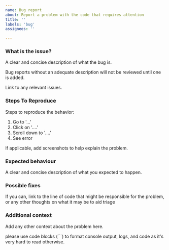 ```yaml
---
name: Bug report
about: Report a problem with the code that requires attention
title: ''
labels: 'bug'
assignees: ''

---
```


### What is the issue?

A clear and concise description of what the bug is.

Bug reports without an adequate description will not be reviewed until one is added.

Link to any relevant issues.


### Steps To Reproduce

Steps to reproduce the behavior:
1. Go to '...'
2. Click on '....'
3. Scroll down to '....'
4. See error

If applicable, add screenshots to help explain the problem.


### Expected behaviour

A clear and concise description of what you expected to happen.


### Possible fixes

If you can, link to the line of code that might be responsible for the problem, or any other thoughts on what it may be to aid triage


### Additional context

Add any other context about the problem here.

please use code blocks (```) to format console output, logs, and code as it's very hard to read otherwise.

